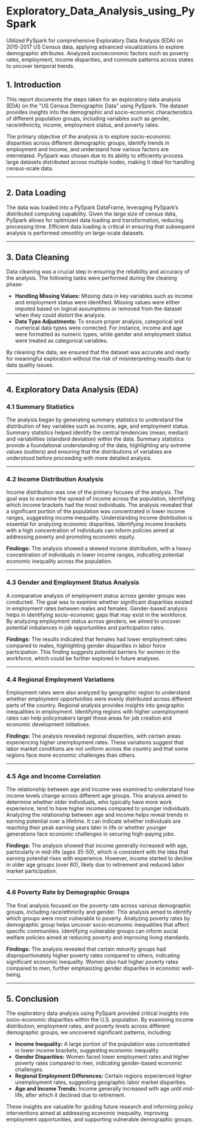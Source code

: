 # Exploratory_Data_Analysis_using_PySpark
Utilized PySpark for comprehensive Exploratory Data Analysis (EDA) on 2015-2017 US Census data, applying advanced visualizations to explore demographic attributes. Analyzed socioeconomic factors such as poverty rates, employment, income disparities, and commute patterns across states to uncover temporal trends.




## 1. Introduction

This report documents the steps taken for an exploratory data analysis (EDA) on the "US Census Demographic Data" using PySpark. The dataset provides insights into the demographic and socio-economic characteristics of different population groups, including variables such as gender, race/ethnicity, income, employment status, and poverty rates.

The primary objective of the analysis is to explore socio-economic disparities across different demographic groups, identify trends in employment and income, and understand how various factors are interrelated. PySpark was chosen due to its ability to efficiently process large datasets distributed across multiple nodes, making it ideal for handling census-scale data.

---

## 2. Data Loading

The data was loaded into a PySpark DataFrame, leveraging PySpark’s distributed computing capability. Given the large size of census data, PySpark allows for optimized data loading and transformation, reducing processing time. Efficient data loading is critical in ensuring that subsequent analysis is performed smoothly on large-scale datasets.

---

## 3. Data Cleaning

Data cleaning was a crucial step in ensuring the reliability and accuracy of the analysis. The following tasks were performed during the cleaning phase:

- **Handling Missing Values:** Missing data in key variables such as income and employment status were identified. Missing values were either imputed based on logical assumptions or removed from the dataset when they could distort the analysis.
- **Data Type Adjustments:** To ensure proper analysis, categorical and numerical data types were corrected. For instance, income and age were formatted as numeric types, while gender and employment status were treated as categorical variables.

By cleaning the data, we ensured that the dataset was accurate and ready for meaningful exploration without the risk of misinterpreting results due to data quality issues.

---

## 4. Exploratory Data Analysis (EDA)

### 4.1 Summary Statistics
The analysis began by generating summary statistics to understand the distribution of key variables such as income, age, and employment status. Summary statistics helped identify the central tendencies (mean, median) and variabilities (standard deviation) within the data. Summary statistics provide a foundational understanding of the data, highlighting any extreme values (outliers) and ensuring that the distributions of variables are understood before proceeding with more detailed analysis.

---

### 4.2 Income Distribution Analysis
Income distribution was one of the primary focuses of the analysis. The goal was to examine the spread of income across the population, identifying which income brackets had the most individuals. The analysis revealed that a significant portion of the population was concentrated in lower income ranges, suggesting income inequality. Understanding income distribution is essential for analyzing economic disparities. Identifying income brackets with a high concentration of individuals can inform policies aimed at addressing poverty and promoting economic equity.

**Findings:** The analysis showed a skewed income distribution, with a heavy concentration of individuals in lower income ranges, indicating potential economic inequality across the population.

---

### 4.3 Gender and Employment Status Analysis
A comparative analysis of employment status across gender groups was conducted. The goal was to examine whether significant disparities existed in employment rates between males and females. Gender-based analysis helps in identifying socio-economic gaps that may exist in the workforce. By analyzing employment status across genders, we aimed to uncover potential imbalances in job opportunities and participation rates.

**Findings:** The results indicated that females had lower employment rates compared to males, highlighting gender disparities in labor force participation. This finding suggests potential barriers for women in the workforce, which could be further explored in future analyses.

---

### 4.4 Regional Employment Variations
Employment rates were also analyzed by geographic region to understand whether employment opportunities were evenly distributed across different parts of the country. Regional analysis provides insights into geographic inequalities in employment. Identifying regions with higher unemployment rates can help policymakers target those areas for job creation and economic development initiatives.

**Findings:** The analysis revealed regional disparities, with certain areas experiencing higher unemployment rates. These variations suggest that labor market conditions are not uniform across the country and that some regions face more economic challenges than others.

---

### 4.5 Age and Income Correlation
The relationship between age and income was examined to understand how income levels change across different age groups. This analysis aimed to determine whether older individuals, who typically have more work experience, tend to have higher incomes compared to younger individuals. Analyzing the relationship between age and income helps reveal trends in earning potential over a lifetime. It can indicate whether individuals are reaching their peak earning years later in life or whether younger generations face economic challenges in securing high-paying jobs.

**Findings:** The analysis showed that income generally increased with age, particularly in mid-life (ages 35-50), which is consistent with the idea that earning potential rises with experience. However, income started to decline in older age groups (over 60), likely due to retirement and reduced labor market participation.

---

### 4.6 Poverty Rate by Demographic Groups
The final analysis focused on the poverty rate across various demographic groups, including race/ethnicity and gender. This analysis aimed to identify which groups were most vulnerable to poverty. Analyzing poverty rates by demographic group helps uncover socio-economic inequalities that affect specific communities. Identifying vulnerable groups can inform social welfare policies aimed at reducing poverty and improving living standards.

**Findings:** The analysis revealed that certain minority groups had disproportionately higher poverty rates compared to others, indicating significant economic inequality. Women also had higher poverty rates compared to men, further emphasizing gender disparities in economic well-being.

---

## 5. Conclusion

The exploratory data analysis using PySpark provided critical insights into socio-economic disparities within the U.S. population. By examining income distribution, employment rates, and poverty levels across different demographic groups, we uncovered significant patterns, including:

- **Income Inequality:** A large portion of the population was concentrated in lower income brackets, suggesting economic inequality.
- **Gender Disparities:** Women faced lower employment rates and higher poverty rates compared to men, indicating gender-based economic challenges.
- **Regional Employment Differences:** Certain regions experienced higher unemployment rates, suggesting geographic labor market disparities.
- **Age and Income Trends:** Income generally increased with age until mid-life, after which it declined due to retirement.

These insights are valuable for guiding future research and informing policy interventions aimed at addressing economic inequality, improving employment opportunities, and supporting vulnerable demographic groups.



